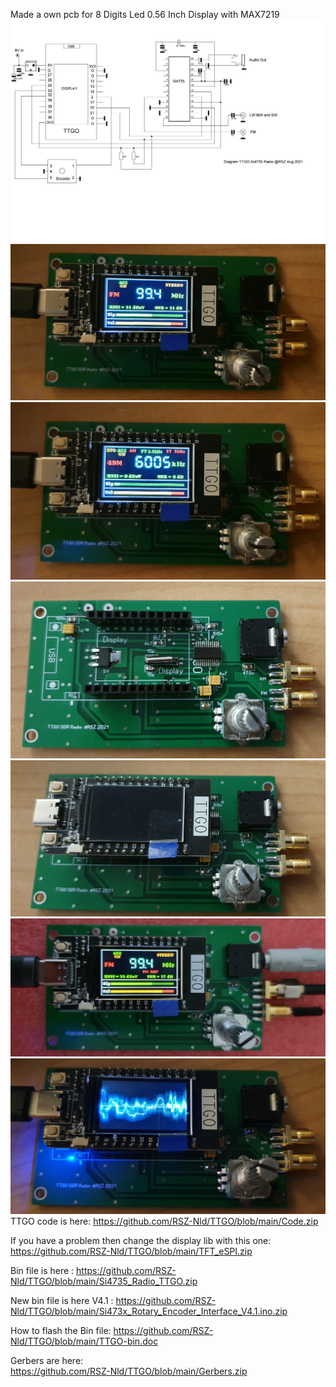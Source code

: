 Made a own pcb for 8 Digits Led 0.56 Inch Display with MAX7219
![Photo 0]( https://github.com/RSZ-Nld/TTGO/blob/main/Diagram.JPG)
![Photo 2]( https://github.com/Vwbeetle2/TTGO/blob/main/1.jpg)
![Photo 3]( https://github.com/Vwbeetle2/TTGO/blob/main/2.jpg)
![Photo 4]( https://github.com/Vwbeetle2/TTGO/blob/main/3.jpg)
![Photo 5]( https://github.com/Vwbeetle2/TTGO/blob/main/4.jpg)
![Photo 6]( https://github.com/Vwbeetle2/TTGO/blob/main/5.jpg)
![Photo 7]( https://github.com/Vwbeetle2/TTGO/blob/main/6.jpg)
TTGO code is here: https://github.com/RSZ-Nld/TTGO/blob/main/Code.zip

If you have a problem then change the display lib with this one: https://github.com/RSZ-Nld/TTGO/blob/main/TFT_eSPI.zip

Bin file is here : https://github.com/RSZ-Nld/TTGO/blob/main/Si4735_Radio_TTGO.zip

New bin file is here V4.1 : https://github.com/RSZ-Nld/TTGO/blob/main/Si473x_Rotary_Encoder_Interface_V4.1.ino.zip

How to flash the Bin file:  https://github.com/RSZ-Nld/TTGO/blob/main/TTGO-bin.doc


Gerbers are here:  
https://github.com/RSZ-Nld/TTGO/blob/main/Gerbers.zip
